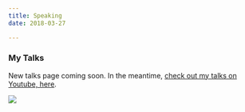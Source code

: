 ```yaml
---
title: Speaking
date: 2018-03-27

---
```

### My Talks

New talks page coming soon. In the meantime, [check out my talks on Youtube, here](https://m.youtube.com/results?search_query=%22gary+bennett%22+duke).

![ ](https://github.com/drgarybennett/drgarybennett.github.io/blob/master/images/065615_health_forward0990.jpg)
